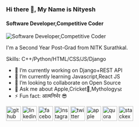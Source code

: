 ### Hi there 👋, My Name is Nityesh
#### Software Developer,Competitive Coder
![Software Developer,Competitive Coder](https://scontent.fbho1-1.fna.fbcdn.net/v/t1.0-9/20992728_1661593400580445_5917590638373526550_n.jpg?_nc_cat=111&_nc_sid=e3f864&_nc_ohc=iPzcMIVDJ_MAX_H3sjj&_nc_ht=scontent.fbho1-1.fna&oh=20ff44489e343fabf561861510752a2b&oe=5F4B3471)

I'm a Second Year Post-Grad from NITK Surathkal. 

Skills: C++/Python/HTML/CSS/JS/Django

- 🔭 I’m currently working on Django+REST API  
- 🌱 I’m currently learning Javascript,React JS 
- 👯 I’m looking to collaborate on Open Source 
- 💬 Ask me about Apple,Cricket🏏,Mythology🕉️ 
- ⚡ Fun fact: आत्मनिर्भर 😎 


[<img src='https://cdn.jsdelivr.net/npm/simple-icons@3.0.1/icons/github.svg' alt='github' height='40'>](https://github.com/mnityesh28)  [<img src='https://cdn.jsdelivr.net/npm/simple-icons@3.0.1/icons/linkedin.svg' alt='linkedin' height='40'>](https://www.linkedin.com/in/nityesh-maheshwari-42ab2571/)  [<img src='https://cdn.jsdelivr.net/npm/simple-icons@3.0.1/icons/facebook.svg' alt='facebook' height='40'>](https://www.facebook.com/nityesh.maheshwari)  [<img src='https://cdn.jsdelivr.net/npm/simple-icons@3.0.1/icons/instagram.svg' alt='instagram' height='40'>](https://www.instagram.com/nityesh_maheshwari28/)  [<img src='https://cdn.jsdelivr.net/npm/simple-icons@3.0.1/icons/twitter.svg' alt='twitter' height='40'>](https://twitter.com/mnityesh28)  [<img src='https://cdn.jsdelivr.net/npm/simple-icons@3.0.1/icons/apple.svg' alt='apple' height='40'>](https://www.icloud.com/)  [<img src='https://cdn.jsdelivr.net/npm/simple-icons@3.0.1/icons/quora.svg' alt='quora' height='40'>](https://www.quora.com/profile/Nityesh-Maheshwari)  [<img src='https://cdn.jsdelivr.net/npm/simple-icons@3.0.1/icons/stackexchange.svg' alt='stackexchange' height='40'>](https://math.stackexchange.com/users/810230/nityesh-maheshwari)  

